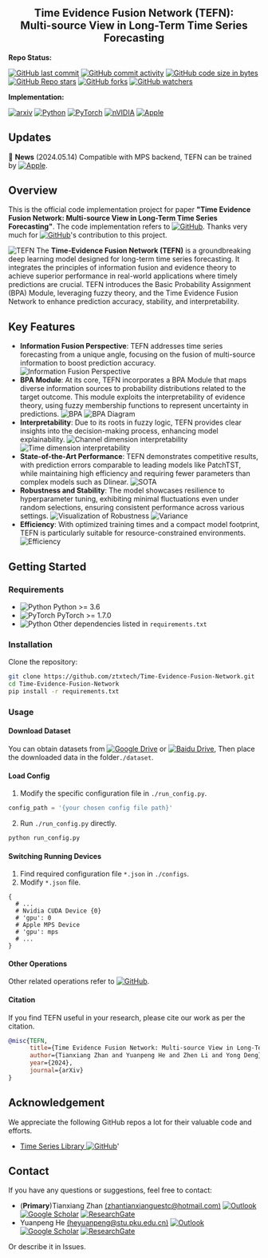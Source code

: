 <div align="center">
  <h2><b> Time Evidence Fusion Network (TEFN): 
    <br/> Multi-source View in Long-Term Time Series Forecasting </b></h2>
</div>

**Repo Status:**

[![GitHub last commit](https://img.shields.io/github/last-commit/ztxtech/Time-Evidence-Fusion-Network)](https://github.com/ztxtech/Time-Evidence-Fusion-Network/activity?ref=master&activity_type=direct_push)
[![GitHub commit activity](https://img.shields.io/github/commit-activity/t/ztxtech/Time-Evidence-Fusion-Network)](https://github.com/ztxtech/Time-Evidence-Fusion-Network/graphs/commit-activity)
[![GitHub code size in bytes](https://img.shields.io/github/languages/code-size/ztxtech/Time-Evidence-Fusion-Network)](https://github.com/ztxtech/Time-Evidence-Fusion-Network)
[![GitHub Repo stars](https://img.shields.io/github/stars/ztxtech/Time-Evidence-Fusion-Network)](https://github.com/ztxtech/Time-Evidence-Fusion-Network)
[![GitHub forks](https://img.shields.io/github/forks/ztxtech/Time-Evidence-Fusion-Network)](https://github.com/ztxtech/Time-Evidence-Fusion-Network)
[![GitHub watchers](https://img.shields.io/github/watchers/ztxtech/Time-Evidence-Fusion-Network)](https://github.com/ztxtech/Time-Evidence-Fusion-Network)

**Implementation:**

[![arxiv](https://img.shields.io/badge/cs.LG-2405.06419-b31b1b?style=flat&logo=arxiv&logoColor=red)](https://arxiv.org/abs/2405.06419)
[![Python](https://img.shields.io/badge/python-3670A0?logo=python&logoColor=ffdd54)](https://www.python.org/)
[![PyTorch](https://img.shields.io/badge/PyTorch-%23EE4C2C.svg?logo=PyTorch&logoColor=white)](https://pytorch.org/)
[![nVIDIA](https://img.shields.io/badge/nVIDIA-cuda-%2376B900.svg?logo=nVIDIA&logoColor=white)](https://pytorch.org/docs/2.1/cuda.html)
[![Apple](https://img.shields.io/badge/Mac-MPS-%23000000.svg?logo=apple&logoColor=white)](https://pytorch.org/docs/2.1/mps.html)

## Updates

🚩 **News** (2024.05.14) Compatible with MPS backend, TEFN can be trained by [![Apple](https://img.shields.io/badge/MacBook_Air_2020-M1_8G-%23000000.svg?logo=apple&logoColor=white)](https://support.apple.com/zh-cn/111883).


## Overview

This is the official code implementation project for paper **"Time Evidence Fusion Network: Multi-source View in
Long-Term Time Series Forecasting"**. The code implementation refers
to [![GitHub](https://img.shields.io/badge/thuml-Time_Series_Library-%23121011?logo=github&logoColor=white)](https://github.com/thuml/Time-Series-Library).
Thanks very much
for [![GitHub](https://img.shields.io/badge/thuml-Time_Series_Library-%23121011?logo=github&logoColor=white)](https://github.com/thuml/Time-Series-Library)'s contribution to this project.

![TEFN](/fig/TEFN.png)
The **Time-Evidence Fusion Network (TEFN)** is a groundbreaking deep learning model designed for long-term time series
forecasting. It integrates the principles of information fusion and evidence theory to achieve superior performance in
real-world applications where timely predictions are crucial. TEFN introduces the Basic Probability Assignment (BPA)
Module, leveraging fuzzy theory, and the Time Evidence Fusion Network to enhance prediction accuracy, stability, and
interpretability.

## Key Features

- **Information Fusion Perspective**: TEFN addresses time series forecasting from a unique angle, focusing on the fusion
  of multi-source information to boost prediction accuracy.
  ![Information Fusion Perspective](/fig/ms.png)
- **BPA Module**: At its core, TEFN incorporates a BPA Module that maps diverse information sources to probability
  distributions related to the target outcome. This module exploits the interpretability of evidence theory, using fuzzy
  membership functions to represent uncertainty in predictions.
  ![BPA](/fig/bpa.png)
  ![BPA Diagram](./fig/inver_conv.png)
- **Interpretability**: Due to its roots in fuzzy logic, TEFN provides clear insights into the decision-making process,
  enhancing model explainability.
  ![Channel dimension interpretability](/fig/CBV.png)
  ![Time dimension interpretability](/fig/TBV.png)
- **State-of-the-Art Performance**: TEFN demonstrates competitive results, with prediction errors comparable to leading
  models like PatchTST, while maintaining high efficiency and requiring fewer parameters than complex models such as
  Dlinear.
  ![SOTA](/fig/sota.png)
- **Robustness and Stability**: The model showcases resilience to hyperparameter tuning, exhibiting minimal fluctuations
  even under random selections, ensuring consistent performance across various settings.
  ![Visualization of Robustness](/fig/vr.png)
  ![Variance](/fig/var.png)
- **Efficiency**: With optimized training times and a compact model footprint, TEFN is particularly suitable for
  resource-constrained environments.
  ![Efficiency](/fig/size.png)

## Getting Started

### Requirements

- ![Python](https://img.shields.io/badge/python->3.6-3670A0?logo=python&logoColor=ffdd54) Python >= 3.6
- ![PyTorch](https://img.shields.io/badge/PyTorch->1.7.0-%23EE4C2C.svg?logo=PyTorch&logoColor=white) PyTorch >= 1.7.0
- ![Python](https://img.shields.io/badge/PyPI-3670A0?logo=PyPI&logoColor=ffdd54) Other dependencies listed
  in `requirements.txt`

### Installation

Clone the repository:

```bash
git clone https://github.com/ztxtech/Time-Evidence-Fusion-Network.git
cd Time-Evidence-Fusion-Network
pip install -r requirements.txt
```

### Usage

#### Download Dataset

You can obtain datasets
from [![Google Drive](https://img.shields.io/badge/Google%20Drive-4285F4?logo=googledrive&logoColor=white)](https://drive.google.com/drive/folders/13Cg1KYOlzM5C7K8gK8NfC-F3EYxkM3D2?usp=sharing)
or [![Baidu Drive](https://img.shields.io/badge/Baidu-Pan-2932E1?logo=Baidu&logoColor=white)](https://pan.baidu.com/s/1r3KhGd0Q9PJIUZdfEYoymg?pwd=i9iy),
Then place the downloaded data in the folder`./dataset`.

#### Load Config

1. Modify the specific configuration file in `./run_config.py`.

```python
config_path = '{your chosen config file path}'
```

2. Run `./run_config.py` directly.

```bash
python run_config.py
```

#### Switching Running Devices

1. Find required configuration file `*.json` in `./configs`.
2. Modify `*.json` file.

``` 
{
  # ...
  # Nvidia CUDA Device {0}
  # 'gpu': 0
  # Apple MPS Device
  # 'gpu': mps
  # ...
}
```

#### Other Operations

Other related operations refer
to [![GitHub](https://img.shields.io/badge/thuml-Time_Series_Library-%23121011?logo=github&logoColor=white)](https://github.com/thuml/Time-Series-Library).

#### Citation

If you find TEFN useful in your research, please cite our work as per the citation.

```bibtex
@misc{TEFN,
      title={Time Evidence Fusion Network: Multi-source View in Long-Term Time Series Forecasting}, 
      author={Tianxiang Zhan and Yuanpeng He and Zhen Li and Yong Deng},
      year={2024},
      journal={arXiv}
}

```

## Acknowledgement

We appreciate the following GitHub repos a lot for their valuable code and efforts.

- [Time Series Library ![GitHub](https://img.shields.io/badge/thuml-Time_Series_Library-%23121011?logo=github&logoColor=white)](https://github.com/thuml/Time-Series-Library)'

## Contact

If you have any questions or suggestions, feel free to contact:

- (**Primary**)Tianxiang Zhan [(zhantianxianguestc@hotmail.com)](mailto:zhantianxianguestc@hotmail.com)
  [![Outlook](https://img.shields.io/badge/Tianxiang_Zhan-0078D4?logo=microsoft-outlook&logoColor=white)](mailto:zhantianxianguestc@hotmail.com)
  [![Google Scholar](https://img.shields.io/badge/Tianxiang_Zhan-4285F4?logo=googlescholar&logoColor=white)](https://scholar.google.com.hk/citations?user=bRYz250AAAAJ)
  [![ResearchGate](https://img.shields.io/badge/Tianxiang_Zhan-00CCBB?logo=ResearchGate&logoColor=white)](https://www.researchgate.net/profile/Tianxiang-Zhan)
- Yuanpeng He [(heyuanpeng@stu.pku.edu.cn)](mailto:heyuanpeng@stu.pku.edu.cn)
  [![Outlook](https://img.shields.io/badge/Yuanpeng_He-0078D4?logo=microsoft-outlook&logoColor=white)](mailto:heyuanpeng@stu.pku.edu.cn)
  [![Google Scholar](https://img.shields.io/badge/Yuanpeng_He-4285F4?logo=googlescholar&logoColor=white)](https://scholar.google.com/citations?user=HaefBCQAAAAJ)
  [![ResearchGate](https://img.shields.io/badge/Yuanpeng_He-00CCBB?logo=ResearchGate&logoColor=white)](https://www.researchgate.net/profile/Yuanpeng-He)

Or describe it in Issues.
